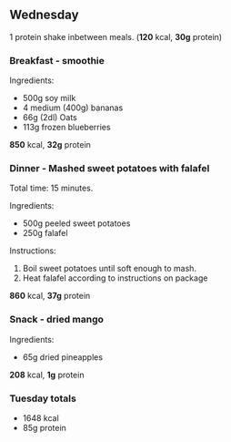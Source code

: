 ## Wednesday

1 protein shake inbetween meals. (**120** kcal, **30g** protein)

### Breakfast - smoothie

Ingredients:
* 500g soy milk
* 4 medium (400g) bananas
* 66g (2dl) Oats
* 113g frozen blueberries

**850** kcal, **32g** protein

### Dinner - Mashed sweet potatoes with falafel

Total time: 15 minutes.

Ingredients:
* 500g peeled sweet potatoes
* 250g falafel

Instructions:
 1. Boil sweet potatoes until soft enough to mash.
 2. Heat falafel according to instructions on package

**860** kcal, **37g** protein

### Snack - dried mango
 Ingredients:
* 65g dried pineapples

**208** kcal, **1g** protein

### Tuesday totals
* 1648 kcal
* 85g protein